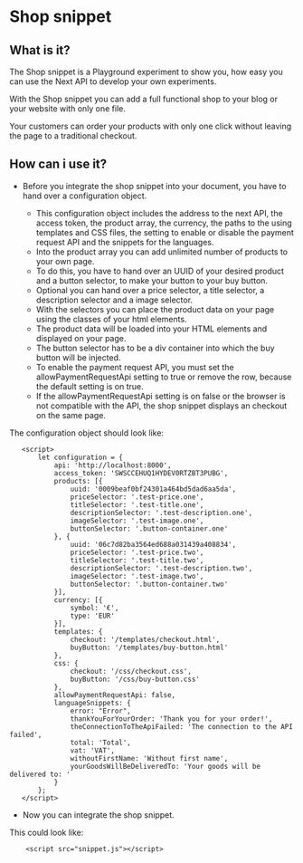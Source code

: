 # Shop snippet

## What is it?

The Shop snippet is a Playground experiment to show you, how easy you can use the Next API to develop your own experiments.

With the Shop snippet you can add a full functional shop to your blog or your website with only one file.

Your customers can order your products with only one click without leaving the page to a traditional checkout.

## How can i use it?

* Before you integrate the shop snippet into your document, you have to hand over a configuration object.

    * This configuration object includes the address to the next API, the access token, the product array, the currency, 
      the paths to the using templates and CSS files, the setting to enable or disable the payment request API
      and the snippets for the languages.
    * Into the product array you can add unlimited number of products to your own page.
    * To do this, you have to hand over an UUID of your desired product and a button selector, to make your button to your buy button.
    * Optional you can hand over a price selector, a title selector, a description selector and a image selector.
    * With the selectors you can place the product data on your page using the classes of your html elements.
    * The product data will be loaded into your HTML elements and displayed on your page.
    * The button selector has to be a div container into which the buy button will be injected.
    * To enable the payment request API, you must set the allowPaymentRequestApi setting to true or remove the row,
      because the default setting is on true.
    * If the allowPaymentRequestApi setting is on false or the browser is not compatible with the API, 
      the shop snippet displays an checkout on the same page.

The configuration object should look like:
   
       <script>
           let configuration = {
               api: 'http://localhost:8000',
               access_token: 'SWSCCEHUQ1HYDEV0RTZBT3PUBG',
               products: [{
                   uuid: '0009beaf0bf24301a464bd5dad6aa5da',
                   priceSelector: '.test-price.one',
                   titleSelector: '.test-title.one',
                   descriptionSelector: '.test-description.one',
                   imageSelector: '.test-image.one',
                   buttonSelector: '.button-container.one'
               }, {
                   uuid: '06c7d82ba3564ed688a031439a408834',
                   priceSelector: '.test-price.two',
                   titleSelector: '.test-title.two',
                   descriptionSelector: '.test-description.two',
                   imageSelector: '.test-image.two',
                   buttonSelector: '.button-container.two'
               }],
               currency: [{
                   symbol: '€',
                   type: 'EUR'
               }],
               templates: {
                   checkout: '/templates/checkout.html',
                   buyButton: '/templates/buy-button.html'
               },
               css: {
                   checkout: '/css/checkout.css',
                   buyButton: '/css/buy-button.css'
               },
               allowPaymentRequestApi: false,
               languageSnippets: {
                   error: "Error",
                   thankYouForYourOrder: 'Thank you for your order!',
                   theConnectionToTheApiFailed: 'The connection to the API failed',
                   total: 'Total',
                   vat: 'VAT',
                   withoutFirstName: 'Without first name',
                   yourGoodsWillBeDeliveredTo: 'Your goods will be delivered to: '
               }
           };
       </script>

* Now you can integrate the shop snippet.

This could look like:

        <script src="snippet.js"></script>
